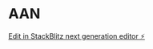# AAN

[Edit in StackBlitz next generation editor ⚡️](https://stackblitz.com/~/github.com/ubiqtechai/AAN)